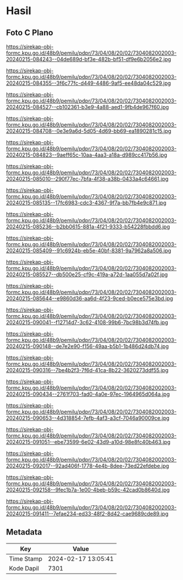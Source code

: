 # Hasil

## Foto C Plano

https://sirekap-obj-formc.kpu.go.id/48b9/pemilu/pdpr/73/04/08/20/02/7304082002003-20240215-084243--04de689d-bf3e-482b-bf51-df9e6b2056e2.jpg

https://sirekap-obj-formc.kpu.go.id/48b9/pemilu/pdpr/73/04/08/20/02/7304082002003-20240215-084355--3f6c77fc-d449-4486-9af5-ee48da04c529.jpg

https://sirekap-obj-formc.kpu.go.id/48b9/pemilu/pdpr/73/04/08/20/02/7304082002003-20240215-084527--cb102361-b3e9-4a88-aed1-9fb4de967f60.jpg

https://sirekap-obj-formc.kpu.go.id/48b9/pemilu/pdpr/73/04/08/20/02/7304082002003-20240215-084708--0e3e9a6d-5d05-4d69-bb69-ea1890281c15.jpg

https://sirekap-obj-formc.kpu.go.id/48b9/pemilu/pdpr/73/04/08/20/02/7304082002003-20240215-084823--9aeff65c-10aa-4aa3-a18a-d989cc417b56.jpg

https://sirekap-obj-formc.kpu.go.id/48b9/pemilu/pdpr/73/04/08/20/02/7304082002003-20240215-085010--290f77ec-7bfa-4f38-a38b-0433a4c64661.jpg

https://sirekap-obj-formc.kpu.go.id/48b9/pemilu/pdpr/73/04/08/20/02/7304082002003-20240215-085135--17fc6983-cdc3-4367-9f7a-bb7fb4e9c871.jpg

https://sirekap-obj-formc.kpu.go.id/48b9/pemilu/pdpr/73/04/08/20/02/7304082002003-20240215-085236--b2bb0615-881a-4f21-9333-b54228fbbdd6.jpg

https://sirekap-obj-formc.kpu.go.id/48b9/pemilu/pdpr/73/04/08/20/02/7304082002003-20240215-085409--91c6924b-eb5e-40bf-8381-9a7962a8a506.jpg

https://sirekap-obj-formc.kpu.go.id/48b9/pemilu/pdpr/73/04/08/20/02/7304082002003-20240215-085527--db500e25-cf9c-419a-a72d-1aa055d7a02f.jpg

https://sirekap-obj-formc.kpu.go.id/48b9/pemilu/pdpr/73/04/08/20/02/7304082002003-20240215-085644--e9860d36-aa6d-4f23-9ced-b0ece575e3bd.jpg

https://sirekap-obj-formc.kpu.go.id/48b9/pemilu/pdpr/73/04/08/20/02/7304082002003-20240215-090041--f12714d7-3c62-4108-99b6-7bc98b3d74fb.jpg

https://sirekap-obj-formc.kpu.go.id/48b9/pemilu/pdpr/73/04/08/20/02/7304082002003-20240215-090148--de7e2e90-f156-49aa-b5b1-1b486d24db74.jpg

https://sirekap-obj-formc.kpu.go.id/48b9/pemilu/pdpr/73/04/08/20/02/7304082002003-20240215-090316--7be4b2f3-7f6d-41ca-8b22-3620273ddf55.jpg

https://sirekap-obj-formc.kpu.go.id/48b9/pemilu/pdpr/73/04/08/20/02/7304082002003-20240215-090434--2761f703-fad0-4a0e-97ec-1964965d064a.jpg

https://sirekap-obj-formc.kpu.go.id/48b9/pemilu/pdpr/73/04/08/20/02/7304082002003-20240215-090653--4d318854-7efb-4af3-a3cf-7046a90009ce.jpg

https://sirekap-obj-formc.kpu.go.id/48b9/pemilu/pdpr/73/04/08/20/02/7304082002003-20240215-091051--ebe73599-6e02-43d9-a10d-98e8fc40b463.jpg

https://sirekap-obj-formc.kpu.go.id/48b9/pemilu/pdpr/73/04/08/20/02/7304082002003-20240215-092017--92ad406f-1778-4e4b-8dee-73ed22efdebe.jpg

https://sirekap-obj-formc.kpu.go.id/48b9/pemilu/pdpr/73/04/08/20/02/7304082002003-20240215-092158--9fec1b7a-1e00-4beb-b59c-42cad0b8640d.jpg

https://sirekap-obj-formc.kpu.go.id/48b9/pemilu/pdpr/73/04/08/20/02/7304082002003-20240215-091411--7efae234-ed33-48f2-8d42-cae9689cde89.jpg


## Metadata

| Key        | Value               |
| ---------- | ------------------- |
| Time Stamp | 2024-02-17 13:05:41 |
| Kode Dapil | 7301                |



